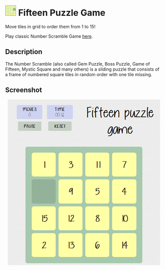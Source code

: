 ![Logo](img/favicon_small.png) Fifteen Puzzle Game
=============

Move tiles in grid to order them from 1 to 15!

Play classic Number Scramble Game [here](https://mohanchand201.github.io/number-scramble/ "Number Scramble Game").

Description
----------

The Number Scramble (also called Gem Puzzle, Boss Puzzle, Game of Fifteen, Mystic Square and many others) is a sliding puzzle that consists of a frame of numbered square tiles in random order with one tile missing.

Screenshot
---------

<p align="center">
  <img src="img/game_screenshot.png" alt="game screenshot"/>
</p>

